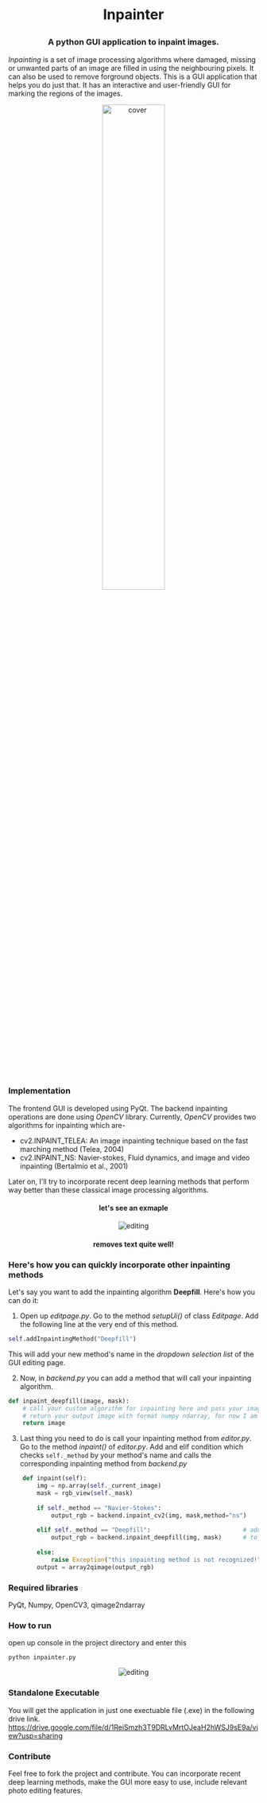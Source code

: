 <h1 align="center">
<p>Inpainter
</h1>
<h3 align="center">
<p>A python GUI application to inpaint images.
</h3>

*Inpainting* is a set of image processing algorithms where damaged, missing or unwanted parts of an image are filled in using the neighbouring pixels. It can also be used to 
remove forground objects. This is a GUI application that helps you do just that. It has an interactive and user-friendly GUI for marking the regions of the images. 

<p align="center">
 <img alt="cover" src="https://github.com/Zedd1558/Image-Inpainter/blob/master/demo/cover.jpg" height="50%" width="50%">
</p>


### Implementation
The frontend GUI is developed using PyQt. The backend inpainting operations are done using *OpenCV* library. Currently, *OpenCV* provides two algorithms for inpainting which are-
* cv2.INPAINT_TELEA: An image inpainting technique based on the fast marching method (Telea, 2004)
* cv2.INPAINT_NS: Navier-stokes, Fluid dynamics, and image and video inpainting (Bertalmío et al., 2001)

Later on, I'll try to incorporate recent deep learning methods that perform way better than these classical image processing algorithms.

<h4 align="center">
<p>let's see an exmaple
</h4>
<p align="center">
 <img alt="editing" src="https://github.com/Zedd1558/Image-Inpainter/blob/master/demo/editpage.jpg">
</p>
<h4 align="center">
<p>removes text quite well!
</h4>

### Here's how you can quickly incorporate other inpainting methods
Let's say you want to add the inpainting algorithm **Deepfill**. Here's how you can do it:
1. Open up *editpage.py*. Go to the method *setupUi()* of class *Editpage*. Add the following line at the very end of this method.
```python
self.addInpaintingMethod("Deepfill")
```
This will add your new method's name in the *dropdown selection list* of the GUI editing page.

2. Now, in *backend.py* you can add a method that will call your inpainting algorithm.
```python
def inpaint_deepfill(image, mask):
    # call your custom algorithm for inpainting here and pass your image and mask to your algorithm
    # return your output image with format numpy ndarray, for now I am just returning the input image
    return image    
```
3. Last thing you need to do is call your inpainting method from *editor.py*. Go to the method *inpaint()* of *editor.py*. Add and elif condition which checks `self._method` by your method's name and calls the corresponding inpainting method from *backend.py*
```python
    def inpaint(self):
        img = np.array(self._current_image)                   
        mask = rgb_view(self._mask)
      
        if self._method == "Navier-Stokes":
            output_rgb = backend.inpaint_cv2(img, mask,method="ns")
            
        elif self._method == "Deepfill":                          # add these lines 
            output_rgb = backend.inpaint_deepfill(img, mask)      # to call your inpainting algorithm
            
        else:
            raise Exception("this inpainting method is not recognized!")
        output = array2qimage(output_rgb)
```

### Required libraries
PyQt, Numpy, OpenCV3, qimage2ndarray
### How to run
open up console in the project directory and enter this 
```
python inpainter.py
```
<p align="center">
 <img alt="editing" src="https://github.com/Zedd1558/Image-Inpainter/blob/master/demo/inpaint_demo2.gif">
</p>

### Standalone Executable
You will get the application in just one exectuable file (.exe) in the following drive link.
https://drive.google.com/file/d/1ReiSmzh3T9DRLvMrtOJeaH2hWSJ9sE9a/view?usp=sharing

### Contribute
Feel free to fork the project and contribute. You can incorporate recent deep learning methods, make the GUI more easy to use, include relevant photo editing features. 

